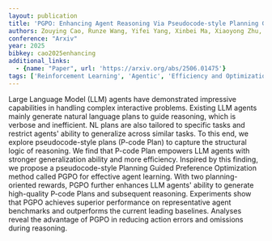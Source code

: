 ```yaml
---
layout: publication
title: 'PGPO: Enhancing Agent Reasoning Via Pseudocode-style Planning Guided Preference Optimization'
authors: Zouying Cao, Runze Wang, Yifei Yang, Xinbei Ma, Xiaoyong Zhu, Bo Zheng, Hai Zhao
conference: "Arxiv"
year: 2025
bibkey: cao2025enhancing
additional_links:
  - {name: "Paper", url: 'https://arxiv.org/abs/2506.01475'}
tags: ['Reinforcement Learning', 'Agentic', 'Efficiency and Optimization']
---
```

Large Language Model (LLM) agents have demonstrated impressive capabilities in handling complex interactive problems. Existing LLM agents mainly generate natural language plans to guide reasoning, which is verbose and inefficient. NL plans are also tailored to specific tasks and restrict agents' ability to generalize across similar tasks. To this end, we explore pseudocode-style plans (P-code Plan) to capture the structural logic of reasoning. We find that P-code Plan empowers LLM agents with stronger generalization ability and more efficiency. Inspired by this finding, we propose a pseudocode-style Planning Guided Preference Optimization method called PGPO for effective agent learning. With two planning-oriented rewards, PGPO further enhances LLM agents' ability to generate high-quality P-code Plans and subsequent reasoning. Experiments show that PGPO achieves superior performance on representative agent benchmarks and outperforms the current leading baselines. Analyses reveal the advantage of PGPO in reducing action errors and omissions during reasoning.

